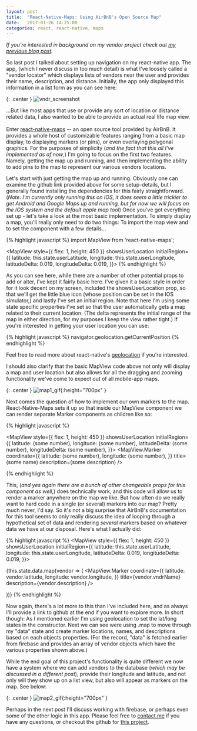 ```yaml
---
layout: post
title:  "React-Native-Maps: Using AirBnB's Open Source Map"
date:   2017-01-26 14:25:00
categories: react, react-native, maps
---
```


*If you're interested in background on my vendor project check out [my previous blog post].*   

So last post I talked about setting up navigation on my react-native app. The app, (which I never discuss in too much detail) is what I've loosely called a "vendor locator" which displays lists of vendors near the user and provides their name, description, and distance. Initially, the app only displayed this information in a list form as you can see here:

{: .center }
![vndr_screenshot](/img/navigation_vndr_screenshot.png)

...But like most apps that use or provide any sort of location or distance related data, I also wanted to be able to provide an actual real life map view.
<br/><br/>
Enter [react-native-maps] -- an open source tool provided by AirBnB. It provides a whole host of customizable features ranging from a basic map display, to displaying markers (or pins), or even overlaying polygonal graphics.  For the purposes of simplicity (*and the fact that this all I've implemented as of now*,) I'm going to focus on the first two features. Namely, getting the map up and running, and then implementing the ability to add pins to the map to represent our various vendors locations.


Let's start with just getting the map up and running. Obviously one can examine the github link provided above for some setup-details, but I generally found installing the dependencies for this fairly straightforward. (*Note: I'm currently only running this on IOS, it does seem a little trickier to get Android and Google Maps up and running, but for now we will focus on the IOS system and the default apple map tool*) Once you've got everything set up - let's take a look at the most basic implementation. To simply display a map, you'll really only need to do two things: To import the map view and to set the component with a few details...

{% highlight javascript %}
import MapView from 'react-native-maps';

<MapView
  style={{ flex: 1, height: 450 }}
  showsUserLocation
  initialRegion={{
    latitude: this.state.userLatitude,
    longitude: this.state.userLongitude,
    latitudeDelta: 0.019,
    longitudeDelta: 0.019,
  }}>
{% endhighlight %}

As you can see here, while there are a number of other potential props to add or alter, I've kept it fairly basic here. I've given it a basic style in order for it look decent on my screen, included the showsUserLocation prop, so that we'll get the little blue icon (whose position can be set in the IOS simulator,) and lastly I've set an initial region. Note that here I'm using some state specific properties I've set so that the user automatically gets a map related to their current location. (The delta represents the initial range of the map in either direction, for my purposes I keep the view rather tight.)
If you're interested in getting your user location you can use:

{% highlight javascript %}
navigator.geolocation.getCurrentPosition
{% endhighlight %}

Feel free to read more about react-native's [geolocation] if you're interested.

I should also clarify that the basic MapView code above not only will display a map and user location but also allows for all the dragging and zooming functionality we've come to expect out of all mobile-app maps.

{: .center }
![map1_gif](/img/basicmapview.gif){:height="700px" }

Next comes the question of how to implement our own markers to the map. React-Native-Maps sets it up so that inside our MapView component we can render separate Marker components as children like so:

{% highlight javascript %}

<MapView
  style={{ flex: 1, height: 450 }}
  showsUserLocation
  initialRegion={{
    latitude: (some number),
    longitude: (some number),
    latitudeDelta: (some number),
    longitudeDelta: (some number),
  }}>
    <MapView.Marker
      coordinate={{
        latitude: (some number),
        longitude: (some number),
      }}
      title=(some name)
      description=(some description)
    />
</MapView>

{% endhighlight %}

This, (*and yes again there are a bunch of other changeable props for this component as well*,) does technically work, and this code will allow us to render a marker anywhere on the map we like. But how often do we really want to hard code in a single (or several) markers into our map? Pretty much never, I'd say. So it's not a big surprise that AirBnB's documentation for this tool seems to only really discuss the idea of looping through a hypothetical set of data and rendering *several* markers based on whatever data we have at our disposal. Here's what I actually did:

{% highlight javascript %}
<MapView
  style={{ flex: 1, height: 450 }}
  showsUserLocation
  initialRegion={{
    latitude: this.state.userLatitude,
    longitude: this.state.userLongitude,
    latitudeDelta: 0.019,
    longitudeDelta: 0.019,
  }}>

  {this.state.data.map(vendor => (
    <MapView.Marker
      coordinate={{
        latitude: vendor.latitude,
        longitude: vendor.longitude,
      }}
      title={vendor.vndrName}
      description={vendor.description}
    />

  ))}
</MapView>
{% endhighlight %}

Now again, there's a lot more to this than I've included here, and as always I'll provide a link to github at the end if you want to explore more. In short though: As I mentioned earlier I'm using geolocation to set the lat/long states in the constructor. Next we can see were using .map to move through my "data" state and create marker locations, names, and descriptions based on each objects properties. (For the record, "data" is fetched earlier from firebase and provides an array of vendor objects which have the various properties shown above.)

While the end goal of this project's functionality is quite different we now have a system where we can add vendors to the database (*which may be discussed in a different post*), provide their longitude and latitude, and not only will they show up on a list view, but also will appear as markers on the map. See below:

{: .center }
![map2_gif](/img/mapviewmarkerdemo.gif){:height="700px" }

Perhaps in the next post I'll discuss working with firebase, or perhaps even some of the other logic in this app. Please feel free to [contact me] if you have any questions, or checkout the github for [this project].

[contact me]: /contact/
[this project]: https://github.com/americool/vndr_ideas/blob/master/src/ViewMap.js
[my previous blog post]: /React-Native-Navigation/
[react-native-maps]: https://github.com/airbnb/react-native-maps
[geolocation]: https://facebook.github.io/react-native/docs/geolocation.html
